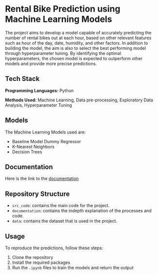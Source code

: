 # Rental Bike Prediction using Machine Learning Models

The project aims to develop a model capable of accurately predicting the number of rental bikes out at each hour, based on other relevant features such as hour of the day, date, humidity, and other factors. In addition to building the model, the aim is also to select the best performing model through hyperparameter tuning. By identifying the optimal hyperparameters, the chosen model is expected to outperform other models and provide more precise predictions.

## Tech Stack

**Programming Languages:** Python

**Methods Used:** Machine Learning, Data pre-processing, Exploratory Data Analysis, Hyperparameter Tuning

## Models

The Machine Learning Models used are:

- Baseline Model Dummy Regressor
- K-Nearest Neighbors
- Decision Trees

## Documentation

Here is the link to the [documentation](https://github.com/revyarly/Rental-Bike-Prediction/blob/main/documentation.pdf)

## Repository Structure

 - `src_code`: contains the main code for the project.
 - `documentation`: contains the indepth explanation of the processes and code.
 - `data`: contains the dataset that is used in the project.
 
## Usage

To reproduce the predictions, follow these steps:

1. Clone the repository
2. Install the required packages
3. Run the `.ipynb` files to train the models and return the output
